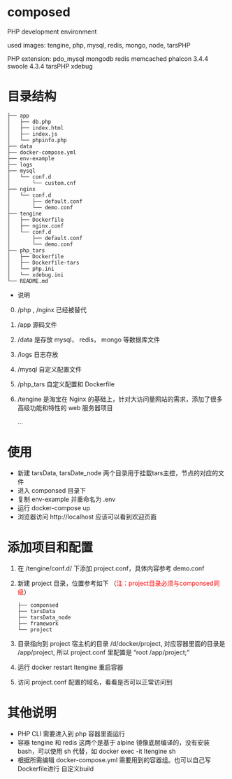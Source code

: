 # composed

PHP development environment

used images: tengine, php, mysql, redis, mongo, node, tarsPHP

PHP extension:
pdo_mysql
mongodb
redis
memcached
phalcon 3.4.4
swoole 4.3.4
tarsPHP
xdebug

# 目录结构
```
├── app
│   ├── db.php
│   ├── index.html
│   ├── index.js
│   └── phpinfo.php
├── data
├── docker-compose.yml
├── env-example
├── logs
├── mysql
│   └── conf.d
│       └── custom.cnf
├── nginx
│   └── conf.d
│       ├── default.conf
│       └── demo.conf
├── tengine
│   ├── Dockerfile
│   ├── nginx.conf
│   └── conf.d
│       ├── default.conf
│       └── demo.conf
├── php_tars
│   ├── Dockerfile
│   ├── Dockerfile-tars
│   └── php.ini
│   └── xdebug.ini
└── README.md
```

- 说明
0. /php , /nginx 已经被替代
1. /app 源码文件
2. /data 是存放 mysql， redis， mongo 等数据库文件
3. /logs 日志存放
4. /mysql 自定义配置文件
5. /php_tars 自定义配置和 Dockerfile
6. /tengine 是淘宝在 Nginx 的基础上，针对大访问量网站的需求，添加了很多高级功能和特性的 web 服务器项目

    ...

# 使用
- 新建 tarsData, tarsDate_node 两个目录用于挂载tars主控，节点的对应的文件
- 进入 componsed 目录下
- 复制 env-example 并重命名为 .env
- 运行 docker-compose up 
- 浏览器访问 http://localhost 应该可以看到欢迎页面

# 添加项目和配置
1. 在 /tengine/conf.d/ 下添加 project.conf，具体内容参考 demo.conf
2. 新建 project 目录，位置参考如下 （<font color=red>注：project目录必须与componsed同级</font>）

    ```
    ├── componsed
    ├── tarsData
    ├── tarsData_node
    ├── framework
    └── project

    ```
3. 目录指向到 project
   宿主机的目录 /d/docker/project, 对应容器里面的目录是 /app/project, 所以 project.conf 里配置是 “root /app/project;”
4. 运行 docker restart ltengine 重启容器
5. 访问 project.conf 配置的域名，看看是否可以正常访问到

# 其他说明
- PHP CLI 需要进入到 php 容器里面运行
- 容器 tengine 和 redis 这两个是基于 alpine 镜像底层编译的，没有安装 bash，可以使用 sh 代替，如 docker exec -it ltengine sh
- 根据所需编辑 docker-compose.yml 需要用到的容器组。也可以自己写 Dockerfile进行 自定义build